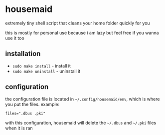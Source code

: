 # housemaid

extremely tiny shell script that cleans your home folder quickly for you

this is mostly for personal use because i am lazy but feel free if you wanna use it too

## installation

+ `sudo make install` - install it
+ `sudo make uninstall` - uninstall it

## configuration

the configuration file is located in `~/.config/housemaid/env`, which is where you put the files. example:

```
files=".dbus .pki"
```

with this configuration, housemaid will delete the `~/.dbus` and `~/.pki` files when it is ran
